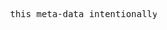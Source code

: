 <pre>










                                this meta-data intentionally left page-like















































                                                                                                             .
</pre>